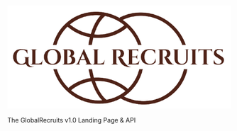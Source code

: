 ![Global Recruits Logo](logo.png?raw=true "Global Recruits Logo")

The GlobalRecruits v1.0 Landing Page &amp; API
